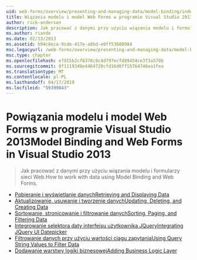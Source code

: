 ```yaml
---
uid: web-forms/overview/presenting-and-managing-data/model-binding/index
title: Wiązania modelu i model Web Forms w programie Visual Studio 2013 | Dokumentacja firmy Microsoft
author: rick-anderson
description: Jak pracować z danymi przy użyciu wiązania modelu i formularzy sieci Web.
ms.author: riande
ms.date: 02/13/2013
ms.assetid: b94c8eca-9cde-417e-a8bd-e0ff53600984
msc.legacyurl: /web-forms/overview/presenting-and-managing-data/model-binding
msc.type: chapter
ms.openlocfilehash: e7915b2cf8378c8c4d797ecfd89454ce3f3a570b
ms.sourcegitcommit: 0f1119340e4464720cfd16d0ff15764746ea1fea
ms.translationtype: MT
ms.contentlocale: pl-PL
ms.lasthandoff: 04/17/2019
ms.locfileid: "59399843"
---
```

# <a name="model-binding-and-web-forms-in-visual-studio-2013"></a><span data-ttu-id="8c31b-103">Powiązania modelu i model Web Forms w programie Visual Studio 2013</span><span class="sxs-lookup"><span data-stu-id="8c31b-103">Model Binding and Web Forms in Visual Studio 2013</span></span>

> <span data-ttu-id="8c31b-104">Jak pracować z danymi przy użyciu wiązania modelu i formularzy sieci Web.</span><span class="sxs-lookup"><span data-stu-id="8c31b-104">How to work with data using Model Binding and Web Forms.</span></span>


- [<span data-ttu-id="8c31b-105">Pobieranie i wyświetlanie danych</span><span class="sxs-lookup"><span data-stu-id="8c31b-105">Retrieving and Displaying Data</span></span>](retrieving-data.md)
- [<span data-ttu-id="8c31b-106">Aktualizowanie, usuwanie i tworzenie danych</span><span class="sxs-lookup"><span data-stu-id="8c31b-106">Updating, Deleting, and Creating Data</span></span>](updating-deleting-and-creating-data.md)
- [<span data-ttu-id="8c31b-107">Sortowanie, stronicowanie i filtrowanie danych</span><span class="sxs-lookup"><span data-stu-id="8c31b-107">Sorting, Paging, and Filtering Data</span></span>](sorting-paging-and-filtering-data.md)
- [<span data-ttu-id="8c31b-108">Integrowanie selektora daty interfejsu użytkownika JQuery</span><span class="sxs-lookup"><span data-stu-id="8c31b-108">Integrating JQuery UI Datepicker</span></span>](integrating-jquery-ui.md)
- [<span data-ttu-id="8c31b-109">Filtrowanie danych przy użyciu wartości ciągu zapytania</span><span class="sxs-lookup"><span data-stu-id="8c31b-109">Using Query String Values to Filter Data</span></span>](using-query-string-values-to-retrieve-data.md)
- [<span data-ttu-id="8c31b-110">Dodawanie warstwy logiki biznesowej</span><span class="sxs-lookup"><span data-stu-id="8c31b-110">Adding Business Logic Layer</span></span>](adding-business-logic-layer.md)
